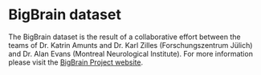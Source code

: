 # BigBrain dataset

The BigBrain dataset is the result of a collaborative effort between the
teams of Dr. Katrin Amunts and Dr. Karl Zilles (Forschungszentrum Jülich)
and Dr. Alan Evans (Montreal Neurological Institute). For more information
please visit the [BigBrain Project website](https://bigbrainproject.org).